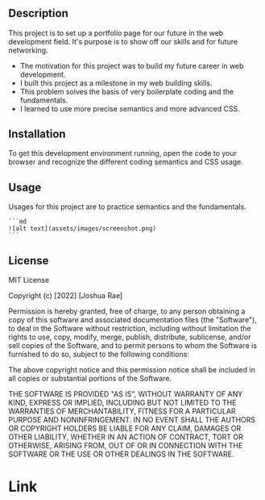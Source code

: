 # <self-portfolio>

## Description

This project is to set up a portfolio page for our future in the web development field. It's purpose is to show off our skills and for future networking.

- The motivation for this project was to build my future career in web development.
- I built this project as a milestone in my web building skills.
- This problem solves the basis of very boilerplate coding and the fundamentals.
- I learned to use more precise semantics and more advanced CSS.

## Installation

To get this development environment running, open the code to your browser and recognize the different coding semantics and CSS usage.

## Usage

Usages for this project are to practice semantics and the fundamentals.

    ```md
    ![alt text](assets/images/screenshot.png)
    ```

## License

MIT License

Copyright (c) [2022] [Joshua Rae]

Permission is hereby granted, free of charge, to any person obtaining a copy
of this software and associated documentation files (the "Software"), to deal
in the Software without restriction, including without limitation the rights
to use, copy, modify, merge, publish, distribute, sublicense, and/or sell
copies of the Software, and to permit persons to whom the Software is
furnished to do so, subject to the following conditions:

The above copyright notice and this permission notice shall be included in all
copies or substantial portions of the Software.

THE SOFTWARE IS PROVIDED "AS IS", WITHOUT WARRANTY OF ANY KIND, EXPRESS OR
IMPLIED, INCLUDING BUT NOT LIMITED TO THE WARRANTIES OF MERCHANTABILITY,
FITNESS FOR A PARTICULAR PURPOSE AND NONINFRINGEMENT. IN NO EVENT SHALL THE
AUTHORS OR COPYRIGHT HOLDERS BE LIABLE FOR ANY CLAIM, DAMAGES OR OTHER
LIABILITY, WHETHER IN AN ACTION OF CONTRACT, TORT OR OTHERWISE, ARISING FROM,
OUT OF OR IN CONNECTION WITH THE SOFTWARE OR THE USE OR OTHER DEALINGS IN THE
SOFTWARE.


# Link
